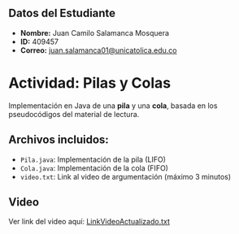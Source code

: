
## Datos del Estudiante
- **Nombre:** Juan Camilo Salamanca Mosquera
- **ID:** 409457
- **Correo:** juan.salamanca01@unicatolica.edu.co  

# Actividad: Pilas y Colas

Implementación en Java de una **pila** y una **cola**, basada en los pseudocódigos del material de lectura.

## Archivos incluidos:
- `Pila.java`: Implementación de la pila (LIFO)
- `Cola.java`: Implementación de la cola (FIFO)
- `video.txt`: Link al video de argumentación (máximo 3 minutos)

## Video
Ver link del video aquí: [LinkVideoActualizado.txt](LinkVideoActualizado.txt)
